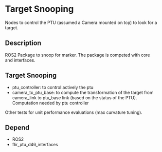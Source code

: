 # Target Snooping

Nodes to control the PTU (assumed a Camera mounted on top) to look for a target.

## Description

ROS2 Package to snoop for marker.
The package is competed with core and interfaces.

## Target Snooping

- ptu_controller: to control actively the ptu
- camera_to_ptu_base: to compute the transformation of the target from camera_link to ptu_base link (based on the status of the PTU). Computation needed by ptu controller

Other tests for unit performance evaluations (max curvature tuning).

## Depend

- ROS2
- flir_ptu_d46_interfaces
